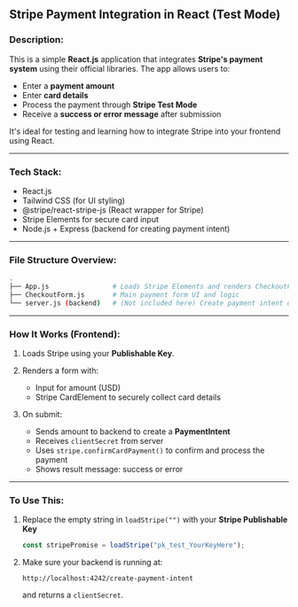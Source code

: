
## Stripe Payment Integration in React (Test Mode)

### Description:

This is a simple **React.js** application that integrates **Stripe's payment system** using their official libraries. The app allows users to:

* Enter a **payment amount**
* Enter **card details**
* Process the payment through **Stripe Test Mode**
* Receive a **success or error message** after submission

It's ideal for testing and learning how to integrate Stripe into your frontend using React.

---

### Tech Stack:

* React.js
* Tailwind CSS (for UI styling)
* @stripe/react-stripe-js (React wrapper for Stripe)
* Stripe Elements for secure card input
* Node.js + Express (backend for creating payment intent)

---

### File Structure Overview:

```bash
.
├── App.js                # Loads Stripe Elements and renders CheckoutForm
├── CheckoutForm.js       # Main payment form UI and logic
└── server.js (backend)   # (Not included here) Create payment intent using Stripe Secret Key
```

---

### How It Works (Frontend):

1. Loads Stripe using your **Publishable Key**.
2. Renders a form with:

   * Input for amount (USD)
   * Stripe CardElement to securely collect card details
3. On submit:

   * Sends amount to backend to create a **PaymentIntent**
   * Receives `clientSecret` from server
   * Uses `stripe.confirmCardPayment()` to confirm and process the payment
   * Shows result message: success or error

---

### To Use This:

1. Replace the empty string in `loadStripe("")` with your **Stripe Publishable Key**

   ```js
   const stripePromise = loadStripe("pk_test_YourKeyHere");
   ```

2. Make sure your backend is running at:

   ```
   http://localhost:4242/create-payment-intent
   ```

   and returns a `clientSecret`.


